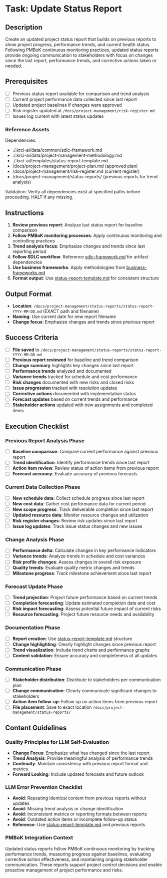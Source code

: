 # Task: Update Status Report

## Description

Create an updated project status report that builds on previous reports to show project progress, performance trends, and current health status. Following PMBoK continuous monitoring practices, updated status reports provide ongoing communication to stakeholders with focus on changes since the last report, performance trends, and corrective actions taken or needed.

## Prerequisites

- [ ] Previous status report available for comparison and trend analysis
- [ ] Current project performance data collected since last report
- [ ] Updated project baselines if changes were approved
- [ ] Risk register updated at `/docs/project-management/risk-register.md`
- [ ] Issues log current with latest status updates

### Reference Assets

Dependencies:

- ./.krci-ai/data/common/sdlc-framework.md
- ./.krci-ai/data/project-management-methodology.md
- ./.krci-ai/templates/status-report-template.md
- /docs/project-management/project-plan.md (approved plan)
- /docs/project-management/risk-register.md (current register)
- /docs/project-management/status-reports/ (previous reports for trend analysis)

Validation: Verify all dependencies exist at specified paths before proceeding. HALT if any missing.

## Instructions

1. **Review previous report**: Analyze last status report for baseline comparison
2. **Follow PMBoK monitoring processes**: Apply continuous monitoring and controlling practices
3. **Trend analysis focus**: Emphasize changes and trends since last reporting period
4. **Follow SDLC workflow**: Reference [sdlc-framework.md](./.krci-ai/data/common/sdlc-framework.md) for artifact dependencies
5. **Use business frameworks**: Apply methodologies from [business-frameworks.md](./.krci-ai/data/business-frameworks.md)
6. **Format output**: Use [status-report-template.md](./.krci-ai/templates/status-report-template.md) for consistent structure

## Output Format

- **Location**: `/docs/project-management/status-reports/status-report-YYYY-MM-DD.md` (EXACT path and filename)
- **Naming**: Use current date for new report filename
- **Change focus**: Emphasize changes and trends since previous report

## Success Criteria

- [ ] **File saved** to `/docs/project-management/status-reports/status-report-YYYY-MM-DD.md`
- [ ] **Previous report reviewed** for baseline and trend comparison
- [ ] **Change summary** highlights key changes since last report
- [ ] **Performance trends** analyzed and documented
- [ ] **Variance trends** tracked for schedule and cost performance
- [ ] **Risk changes** documented with new risks and closed risks
- [ ] **Issue progression** tracked with resolution updates
- [ ] **Corrective actions** documented with implementation status
- [ ] **Forecast updates** based on current trends and performance
- [ ] **Stakeholder actions** updated with new assignments and completed items

## Execution Checklist

### Previous Report Analysis Phase

- [ ] **Baseline comparison**: Compare current performance against previous report
- [ ] **Trend identification**: Identify performance trends since last report
- [ ] **Action item review**: Review status of action items from previous report
- [ ] **Forecast accuracy**: Evaluate accuracy of previous forecasts

### Current Data Collection Phase

- [ ] **New schedule data**: Collect schedule progress since last report
- [ ] **New cost data**: Gather cost performance data for current period
- [ ] **New scope progress**: Track deliverable completion since last report
- [ ] **Updated resource data**: Monitor resource changes and utilization
- [ ] **Risk register changes**: Review risk updates since last report
- [ ] **Issue log updates**: Track issue status changes and new issues

### Change Analysis Phase

- [ ] **Performance delta**: Calculate changes in key performance indicators
- [ ] **Variance trends**: Analyze trends in schedule and cost variances
- [ ] **Risk profile changes**: Assess changes in overall risk exposure
- [ ] **Quality trends**: Evaluate quality metric changes and trends
- [ ] **Milestone progress**: Track milestone achievement since last report

### Forecast Update Phase

- [ ] **Trend projection**: Project future performance based on current trends
- [ ] **Completion forecasting**: Update estimated completion date and cost
- [ ] **Risk impact forecasting**: Assess potential future impact of current risks
- [ ] **Resource forecasting**: Project future resource needs and availability

### Documentation Phase

- [ ] **Report creation**: Use [status-report-template.md](./.krci-ai/templates/status-report-template.md) structure
- [ ] **Change highlighting**: Clearly highlight changes since previous report
- [ ] **Trend visualization**: Include trend charts and performance graphs
- [ ] **Content validation**: Ensure accuracy and completeness of all updates

### Communication Phase

- [ ] **Stakeholder distribution**: Distribute to stakeholders per communication plan
- [ ] **Change communication**: Clearly communicate significant changes to stakeholders
- [ ] **Action item follow-up**: Follow up on action items from previous report
- [ ] **File placement**: Save to exact location `/docs/project-management/status-reports/`

## Content Guidelines

### Quality Principles for LLM Self-Evaluation

- **Change Focus**: Emphasize what has changed since the last report
- **Trend Analysis**: Provide meaningful analysis of performance trends
- **Continuity**: Maintain consistency with previous report format and metrics
- **Forward Looking**: Include updated forecasts and future outlook

### LLM Error Prevention Checklist

- **Avoid**: Repeating identical content from previous reports without updates
- **Avoid**: Missing trend analysis or change identification
- **Avoid**: Inconsistent metrics or reporting formats between reports
- **Avoid**: Outdated action items or incomplete follow-up status
- **Reference**: Use [status-report-template.md](./.krci-ai/templates/status-report-template.md) and previous reports

### PMBoK Integration Context

Updated status reports follow PMBoK continuous monitoring by tracking performance trends, measuring progress against baselines, evaluating corrective action effectiveness, and maintaining ongoing stakeholder communication. These reports support project control decisions and enable proactive management of project performance and risks. 